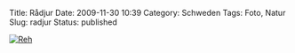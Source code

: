 Title: Rådjur
Date: 2009-11-30 10:39
Category: Schweden
Tags: Foto, Natur
Slug: radjur
Status: published

[![Reh](/pic/radjursvartvit_s.jpg "Reh")](/pic/radjursvartvit_l.jpg)

